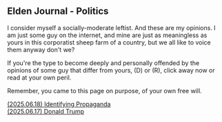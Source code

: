 ## Elden Journal - Politics
I consider myself a socially-moderate leftist. And these are my opinions. I am
just some guy on the internet, and mine are just as meaningless as yours in
this corporatist sheep farm of a country, but we all like to voice them anyway
don't we?

If you're the type to become deeply and personally offended by the opinions of
some guy that differ from yours, (D) or (R), click away now or read at your own
peril.

Remember, you came to this page on purpose, of your own free will.

[(2025.06.18) Identifying Propaganda](/personal/20250618-propaganda.html) </br>
[(2025.06.17) Donald Trump](/personal/20250617-trump.html)
